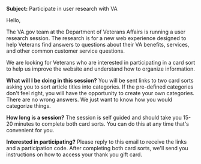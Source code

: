 **Subject:** Participate in user research with VA 

Hello, 

The VA.gov team at the Department of Veterans Affairs is running a user research session. The research is for a new web experience designed to help Veterans find answers to questions about their VA benefits, services, and other common customer service questions. 

We are looking for Veterans who are interested in participating in a card sort to help us improve the website and understand how to organize information. 

**What will I be doing in this session?**
You will be sent links to two card sorts asking you to sort article titles into categories. If the pre-defined categories don't feel right, you will have the opportunity to create your own categories. There are no wrong answers. We just want to know how you would categorize things.

**How long is a session?**
The session is self guided and should take you 15-20 minutes to complete both card sorts. You can do this at any time that's convenient for you.

**Interested in participating?**
Please reply to this email to receive the links and a participation code. After completing both card sorts, we'll send you instructions on how to access your thank you gift card.
